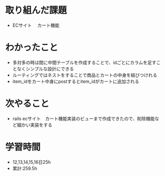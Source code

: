 # 取り組んだ課題
- ECサイト　 カート機能
# わかったこと
- 多対多の時は間に中間テーブルを作成することで、idごとにカラムを足すことなくシンプルな設計にできる
- ルーティングではネストをすることで商品とカートの中身を結びつけれる
- item_idをカート中身にpostするとitem_idがカートに追加される
# 次やること
- rails ecサイト　カート機能実装のビューまで作成できたので、削除機能など細かい実装をする
# 学習時間
- 12,13,14,15,16日25h
- 累計:259.5h
